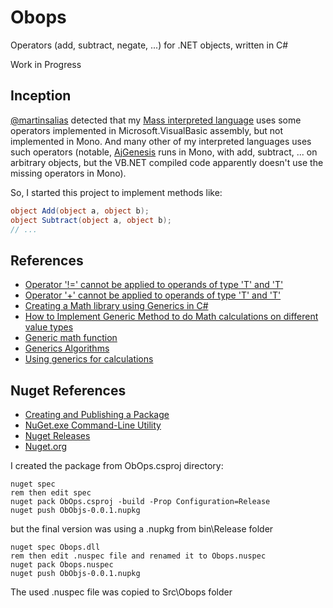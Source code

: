 # Obops

Operators (add, subtract, negate, ...) for .NET objects, written in C#

Work in Progress

## Inception

[@martinsalias](http://twitter.com/martinsalias) detected that my [Mass interpreted language](https://github.com/ajlopez/Mass)
uses some operators implemented in Microsoft.VisualBasic assembly, but not implemented in Mono. And many
other of my interpreted languages uses such operators (notable, [AjGenesis](https://github.com/ajlopez/AjGenesis) runs in
Mono, with add, subtract, ... on arbitrary objects, but the VB.NET compiled code apparently doesn't use the missing
operators in Mono).

So, I started this project to implement methods like:

```c#
object Add(object a, object b);
object Subtract(object a, object b);
// ...
```

## References

- [Operator '!=' cannot be applied to operands of type 'T' and 'T'](http://stackoverflow.com/questions/8982645/operator-cannot-be-applied-to-operands-of-type-t-and-t)
- [Operator '+' cannot be applied to operands of type 'T' and 'T' ](http://social.msdn.microsoft.com/forums/en-US/csharplanguage/thread/6317290d-bbfb-46f6-812b-7f4252ce3f27/)
- [Creating a Math library using Generics in C#](http://stackoverflow.com/questions/63694/creating-a-math-library-using-generics-in-c-sharp)
- [How to Implement Generic Method to do Math calculations on different value types](http://stackoverflow.com/questions/814202/how-to-implement-generic-method-to-do-math-calculations-on-different-value-types)
- [Generic math function](http://social.msdn.microsoft.com/Forums/en-US/csharplanguage/thread/9787b8bb-1537-404b-af76-e1432f7fbfe4)
- [Generics Algorithms](http://blogs.msdn.com/b/ericgu/archive/2003/11/14/52852.aspx)
- [Using generics for calculations](http://www.codeproject.com/Articles/8531/Using-generics-for-calculations)

## Nuget References

- [Creating and Publishing a Package](http://docs.nuget.org/docs/creating-packages/creating-and-publishing-a-package)
- [NuGet.exe Command-Line Utility](http://nuget.codeplex.com/downloads/get/697144)
- [Nuget Releases](http://nuget.codeplex.com/releases)
- [Nuget.org](http://www.nuget.org/)

I created the package from ObOps.csproj directory:

```
nuget spec
rem then edit spec
nuget pack ObOps.csproj -build -Prop Configuration=Release
nuget push ObObjs-0.0.1.nupkg
```

but the final version was using a .nupkg from bin\Release folder

```
nuget spec Obops.dll
rem then edit .nuspec file and renamed it to Obops.nuspec
nuget pack Obops.nuspec
nuget push ObObjs-0.0.1.nupkg
```

The used .nuspec file was copied to Src\Obops folder